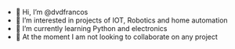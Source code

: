 - 👋 Hi, I’m @dvdfrancos
- 👀 I’m interested in projects of IOT, Robotics and home automation
- 🌱 I’m currently learning Python and electronics  
- 💞️ At the moment I am not looking to collaborate on any project


<!---
dvdfrancos/dvdfrancos is a ✨ special ✨ repository because its `README.md` (this file) appears on your GitHub profile.
You can click the Preview link to take a look at your changes.
--->
